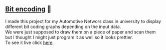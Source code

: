 ## [Bit encoding](https://editor.p5js.org/ArturoGJ/present/3nrhasHoV) 📓  
I made this project for my Automotive Networs class in university to display different bit coding graphs depending on the input data.  
We were just supposed to draw them on a piece of paper and scan them but I thought I might just program it as well so it looks prettier.  
To see it live click [here](https://editor.p5js.org/ArturoGJ/present/3nrhasHoV). 
